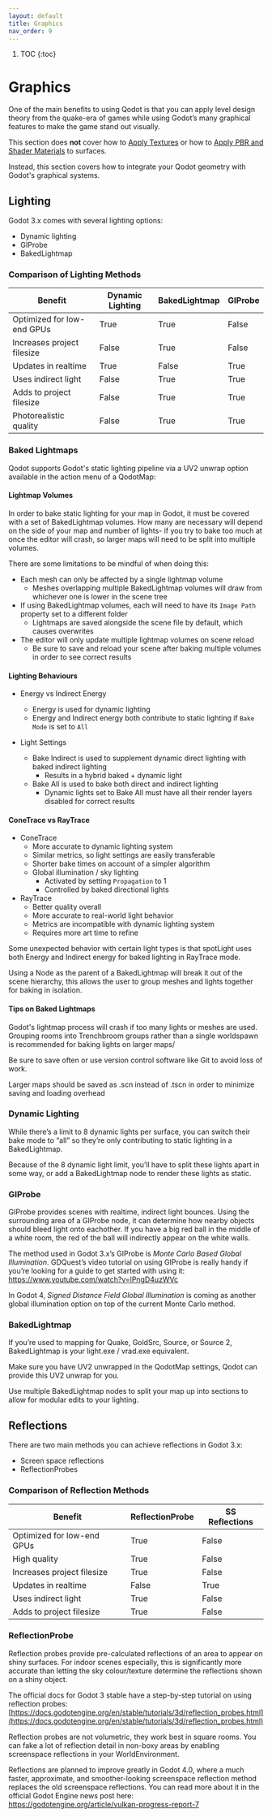 ```yaml
---
layout: default
title: Graphics
nav_order: 9
---
```


1. TOC
{:toc}

# Graphics
One of the main benefits to using Qodot is that you can apply level design theory from the quake-era of games while using Godot’s many graphical features to make the game stand out visually.

This section does **not** cover how to [Apply Textures](/docs/beginner's-guide-to-qodot/applying-textures.html) or how to [Apply PBR and Shader Materials](/materials.md) to surfaces.

Instead, this section covers how to integrate your Qodot geometry with Godot's graphical systems.

## Lighting
Godot 3.x comes with several lighting options:
-   Dynamic lighting
-   GIProbe
-   BakedLightmap

### Comparison of Lighting Methods

| Benefit | Dynamic Lighting | BakedLightmap | GIProbe |
| ------- | ---------------- |-------------- | ------- |
| Optimized for low-end GPUs | True | True | False |
| Increases project filesize | False | True | False |
| Updates in realtime | True | False | True |
| Uses indirect light | False | True | True |
| Adds to project filesize | False | True | True |
| Photorealistic quality | False | True | True |

### Baked Lightmaps

Qodot supports Godot's static lighting pipeline via a UV2 unwrap option available in the action menu of a QodotMap:

#### Lightmap Volumes

In order to bake static lighting for your map in Godot, it must be covered with a set of BakedLightmap volumes. How many are necessary will depend on the side of your map and number of lights- if you try to bake too much at once the editor will crash, so larger maps will need to be split into multiple volumes.

There are some limitations to be mindful of when doing this:
- Each mesh can only be affected by a single lightmap volume
	- Meshes overlapping multiple BakedLightmap volumes will draw from whichever one is lower in the scene tree
- If using BakedLightmap volumes, each will need to have its `Image Path` property set to a different folder
	- Lightmaps are saved alongside the scene file by default, which causes overwrites
- The editor will only update multiple lightmap volumes on scene reload
	- Be sure to save and reload your scene after baking multiple volumes in order to see correct results

#### Lighting Behaviours

- Energy vs Indirect Energy
  - Energy is used for dynamic lighting
  - Energy and Indirect energy both contribute to static lighting if `Bake Mode` is set to `All`

- Light Settings
  - Bake Indirect is used to supplement dynamic direct lighting with baked indirect lighting
    - Results in a hybrid baked + dynamic light
  - Bake All is used to bake both direct and indirect lighting
    - Dynamic lights set to Bake All must have all their render layers disabled for correct results

#### ConeTrace vs RayTrace

- ConeTrace
	- More accurate to dynamic lighting system
	- Similar metrics, so light settings are easily transferable
	- Shorter bake times on account of a simpler algorithm
	- Global illumination / sky lighting
		- Activated by setting `Propagation` to 1
		- Controlled by baked directional lights
- RayTrace
    - Better quality overall
	- More accurate to real-world light behavior
	- Metrics are incompatible with dynamic lighting system
	- Requires more art time to refine

Some unexpected behavior with certain light types is that spotLight uses both Energy and Indirect energy for baked lighting in RayTrace mode.

Using a Node as the parent of a BakedLightmap will break it out of the scene hierarchy, this allows the user to group meshes and lights together for baking in isolation.

#### Tips on Baked Lightmaps

Godot's lightmap process will crash if too many lights or meshes are used. Grouping rooms into Trenchbroom groups rather than a single worldspawn is recommended for baking lights on larger maps/

Be sure to save often or use version control software like Git to avoid loss of work.

Larger maps should be saved as .scn instead of .tscn in order to minimize saving and loading overhead

### Dynamic Lighting

While there’s a limit to 8 dynamic lights per surface, you can switch their bake mode to “all” so they’re only contributing to static lighting in a BakedLightmap.

Because of the 8 dynamic light limit, you’ll have to split these lights apart in some way, or add a BakedLightmap node to render these lights as static.

### GIProbe
GIProbe provides scenes with realtime, indirect light bounces. Using the surrounding area of a GIProbe node, it can determine how nearby objects should bleed light onto eachother. If you have a big red ball in the middle of a white room, the red of the ball will indirectly appear on the white walls.

The method used in Godot 3.x’s GIProbe is _Monte Carlo Based Global Illumination_.
GDQuest’s video tutorial on using GIProbe is really handy if you’re looking for a guide to get started with using it:
https://www.youtube.com/watch?v=lPngD4uzWVc

In Godot 4, _Signed Distance Field Global Illumination_ is coming as another global illumination option on top of the current Monte Carlo method.

### BakedLightmap
If you’re used to mapping for Quake, GoldSrc, Source, or Source 2, BakedLightmap is your light.exe / vrad.exe equivalent.

Make sure you have UV2 unwrapped in the QodotMap settings, Qodot can provide this UV2 unwrap for you.

Use multiple BakedLightmap nodes to split your map up into sections to allow for modular edits to your lighting.

## Reflections
There are two main methods you can achieve reflections in Godot 3.x:
-   Screen space reflections
-   ReflectionProbes

### Comparison of Reflection Methods

| Benefit | ReflectionProbe | SS Reflections |
| ------- | --------------- | -------------- |
| Optimized for low-end GPUs | True | False |
| High quality | True | False |
| Increases project filesize | True | False |
| Updates in realtime | False | True |
| Uses indirect light | True | False |
| Adds to project filesize | True | False |

### ReflectionProbe
Reflection probes provide pre-calculated reflections of an area to appear on shiny surfaces. For indoor scenes especially, this is significantly more accurate than letting the sky colour/texture determine the reflections shown on a shiny object.

The official docs for Godot 3 stable have a step-by-step tutorial on using reflection probes: [https://docs.godotengine.org/en/stable/tutorials/3d/reflection_probes.html](https://docs.godotengine.org/en/stable/tutorials/3d/reflection_probes.html)

Reflection probes are not volumetric, they work best in square rooms. You can fake a lot of reflection detail in non-boxy areas by enabling screenspace reflections in your WorldEnvironment.

Reflections are planned to improve greatly in Godot 4.0, where a much faster, approximate, and smoother-looking screenspace reflection method replaces the old screenspace reflections. You can read more about it in the official Godot Engine news post here:
https://godotengine.org/article/vulkan-progress-report-7
